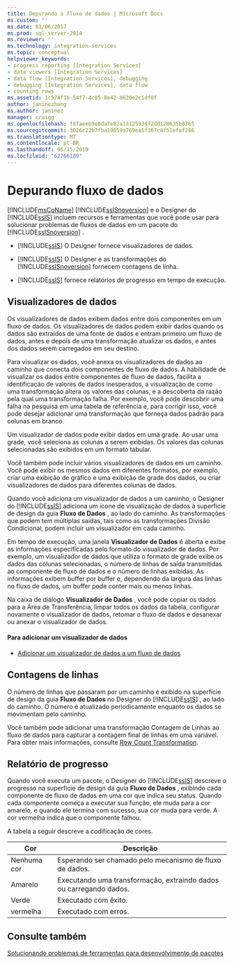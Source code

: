 ```yaml
---
title: Depurando o fluxo de dados | Microsoft Docs
ms.custom: ''
ms.date: 03/06/2017
ms.prod: sql-server-2014
ms.reviewer: ''
ms.technology: integration-services
ms.topic: conceptual
helpviewer_keywords:
- progress reporting [Integration Services]
- data viewers [Integration Services]
- data flow [Integration Services], debugging
- debugging [Integration Services], data flow
- counting rows
ms.assetid: 1c574f1b-54f7-4c05-8e42-8620e2c1df0f
author: janinezhang
ms.author: janinez
manager: craigg
ms.openlocfilehash: fdfaeeb9e8dafe82a1312593df2dd128635b8365
ms.sourcegitcommit: 3026c22b7fba19059a769ea5f367c4f51efaf286
ms.translationtype: MT
ms.contentlocale: pt-BR
ms.lasthandoff: 06/15/2019
ms.locfileid: "62766189"
---
```

# <a name="debugging-data-flow"></a>Depurando fluxo de dados
  [!INCLUDE[msCoName](../../includes/msconame-md.md)] [!INCLUDE[ssISnoversion](../../includes/ssisnoversion-md.md)] e o Designer do [!INCLUDE[ssIS](../../includes/ssis-md.md)] incluem recursos e ferramentas que você pode usar para solucionar problemas de fluxos de dados em um pacote do [!INCLUDE[ssISnoversion](../../includes/ssisnoversion-md.md)] .  
  
-   [!INCLUDE[ssIS](../../includes/ssis-md.md)] O Designer fornece visualizadores de dados.  
  
-   [!INCLUDE[ssIS](../../includes/ssis-md.md)] O Designer e as transformações do [!INCLUDE[ssISnoversion](../../includes/ssisnoversion-md.md)] fornecem contagens de linha.  
  
-   [!INCLUDE[ssIS](../../includes/ssis-md.md)] fornece relatórios de progresso em tempo de execução.  
  
## <a name="data-viewers"></a>Visualizadores de dados  
 Os visualizadores de dados exibem dados entre dois componentes em um fluxo de dados. Os visualizadores de dados podem exibir dados quando os dados são extraídos de uma fonte de dados e entram primeiro um fluxo de dados, antes e depois de uma transformação atualizar os dados, e antes dos dados serem carregados em seu destino.  
  
 Para visualizar os dados, você anexa os visualizadores de dados ao caminho que conecta dois componentes de fluxo de dados. A habilidade de visualizar os dados entre componentes de fluxo de dados, facilita a identificação de valores de dados inesperados, a visualização de como uma transformação altera os valores das colunas, e a descoberta da razão pela qual uma transformação falha. Por exemplo, você pode descobrir uma falha na pesquisa em uma tabela de referência e, para corrigir isso, você pode desejar adicionar uma transformação que forneça dados padrão para colunas em branco.  
  
 Um visualizador de dados pode exibir dados em uma grade. Ao usar uma grade, você seleciona as colunas a serem exibidas. Os valores das colunas selecionadas são exibidos em um formato tabular.  
  
 Você também pode incluir vários visualizadores de dados em um caminho. Você pode exibir os mesmos dados em diferentes formatos, por exemplo, criar uma exibição de gráfico e uma exibição de grade dos dados, ou criar visualizadores de dados para diferentes colunas de dados.  
  
 Quando você adiciona um visualizador de dados a um caminho, o Designer do [!INCLUDE[ssIS](../../includes/ssis-md.md)] adiciona um ícone de visualização de dados à superfície de design da guia **Fluxo de Dados** , ao lado do caminho. As transformações que podem tem múltiplas saídas, tais como as transformações Divisão Condicional, podem incluir um visualizador em cada caminho.  
  
 Em tempo de execução, uma janela **Visualizador de Dados** é aberta e exibe as informações especificadas pelo formato do visualizador de dados. Por exemplo, um visualizador de dados que utiliza o formato de grade exibe os dados das colunas selecionadas, o número de linhas de saída transmitidas ao componente de fluxo de dados e o número de linhas exibidas. As informações exibem buffer por buffer e, dependendo da largura das linhas no fluxo de dados, um buffer pode conter mais ou menos linhas.  
  
 Na caixa de diálogo **Visualizador de Dados** , você pode copiar os dados para a Área de Transferência, limpar todos os dados da tabela, configurar novamente o visualizador de dados, retomar o fluxo de dados e desanexar ou anexar o visualizador de dados.  
  
#### <a name="to-add-a-data-viewer"></a>Para adicionar um visualizador de dados  
  
-   [Adicionar um visualizador de dados a um fluxo de dados](../add-a-data-viewer-to-a-data-flow.md)  
  
## <a name="row-counts"></a>Contagens de linhas  
 O número de linhas que passaram por um caminho é exibido na superfície de design da guia **Fluxo de Dados** no Designer do [!INCLUDE[ssIS](../../includes/ssis-md.md)] , ao lado do caminho. O número é atualizado periodicamente enquanto os dados se movimentam pelo caminho.  
  
 Você também pode adicionar uma transformação Contagem de Linhas ao fluxo de dados para capturar a contagem final de linhas em uma variável. Para obter mais informações, consulte [Row Count Transformation](../data-flow/transformations/row-count-transformation.md).  
  
## <a name="progress-reporting"></a>Relatório de progresso  
 Quando você executa um pacote, o Designer do [!INCLUDE[ssIS](../../includes/ssis-md.md)] descreve o progresso na superfície de design da guia **Fluxo de Dados** , exibindo cada componente de fluxo de dados em uma cor que indica seu status. Quando cada componente começa a executar sua função, ele muda para a cor amarelo, e quando ele termina com sucesso, sua cor muda para verde. A cor vermelha indica que o componente falhou.  
  
 A tabela a seguir descreve a codificação de cores.  
  
|Cor|Descrição|  
|-----------|-----------------|  
|Nenhuma cor|Esperando ser chamado pelo mecanismo de fluxo de dados.|  
|Amarelo|Executando uma transformação, extraindo dados ou carregando dados.|  
|Verde|Executado com êxito.|  
|vermelha|Executado com erros.|  
  
## <a name="see-also"></a>Consulte também  
 [Solucionando problemas de ferramentas para desenvolvimento de pacotes](troubleshooting-tools-for-package-development.md)  
  
  
